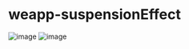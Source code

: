 # weapp-suspensionEffect
![image](https://github.com/jxwCode/readme_add_pic-/blob/master/9C68A93F-D8FE-444A-8308-69E7771477B4.png)
![image](https://github.com/jxwCode/readme_add_pic-/blob/master/4F82EE78-34B2-47E8-9A86-780623C61652.png)
